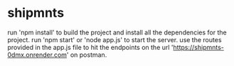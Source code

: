 # shipmnts
run 'npm install' to build the project and install all the dependencies for the project.
run 'npm start' or 'node app.js' to start the server.
use the routes provided in the app.js file to hit the endpoints on the url 'https://shipmnts-0dmx.onrender.com' on postman.
